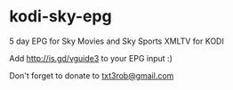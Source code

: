 kodi-sky-epg
============

5 day EPG for Sky Movies and Sky Sports XMLTV for KODI


Add http://is.gd/vguide3 to your EPG input :)

Don't forget to donate to txt3rob@gmail.com
